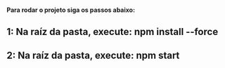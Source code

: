 #### Para rodar o projeto siga os passos abaixo:

## 1: Na raíz da pasta, execute: npm install --force

## 2: Na raíz da pasta, execute: npm start
